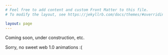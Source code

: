 ```yaml
---
# Feel free to add content and custom Front Matter to this file.
# To modify the layout, see https://jekyllrb.com/docs/themes/#overriding-theme-defaults

layout: page
---
```

Coming soon, under construction, etc.

Sorry, no sweet web 1.0 animations :(
